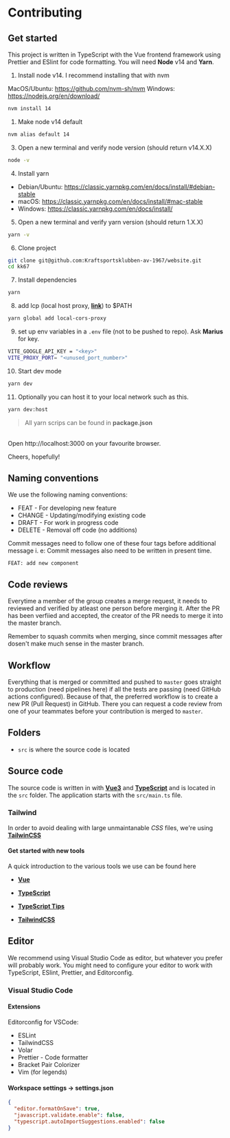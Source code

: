 # Contributing

## Get started

This project is written in TypeScript with the Vue frontend framework using Prettier and ESlint for code formatting. You will need **Node** v14 and **Yarn**.

1. Install node v14. I recommend installing that with nvm

MacOS/Ubuntu: https://github.com/nvm-sh/nvm
Windows: https://nodejs.org/en/download/

```sh
nvm install 14
```

1. Make node v14 default

```sh
nvm alias default 14
```

3. Open a new terminal and verify node version (should return v14.X.X)

```sh
node -v
```

4. Install yarn

- Debian/Ubuntu: https://classic.yarnpkg.com/en/docs/install/#debian-stable
- macOS: https://classic.yarnpkg.com/en/docs/install/#mac-stable
- Windows: https://classic.yarnpkg.com/en/docs/install/

5. Open a new terminal and verify yarn version (should return 1.X.X)

```sh
yarn -v
```

6. Clone project

```sh
git clone git@github.com:Kraftsportsklubben-av-1967/website.git
cd kk67
```

7. Install dependencies

```sh
yarn
```

8. add lcp (local host proxy, [**link**](https://github.com/garmeeh/local-cors-proxy)) to $PATH

```sh
yarn global add local-cors-proxy
```

9. set up env variables in a `.env` file (not to be pushed to repo). Ask **Marius** for key.

```sh
VITE_GOOGLE_API_KEY = "<key>"
VITE_PROXY_PORT= "<unused_port_number>"
```

10. Start dev mode

```sh
yarn dev
```

11. Optionally you can host it to your local network such as this.

```sh
yarn dev:host
```

> All yarn scrips can be found in **package.json**

<br />
Open http://localhost:3000 on your favourite browser.

Cheers, hopefully!

## Naming conventions

We use the following naming conventions:

- FEAT - For developing new feature
- CHANGE - Updating/modifying existing code
- DRAFT - For work in progress code
- DELETE - Removal off code (no additions)

Commit messages need to follow one of these four tags before additional message i. e:
Commit messages also need to be written in present time.

`FEAT: add new component`

## Code reviews

Everytime a member of the group creates a merge request, it needs to reviewed and verified by atleast one person before merging it.
After the PR has been verfiied and accepted, the creator of the PR needs to merge it into the master branch.

Remember to squash commits when merging, since commit messages after dosen't make much sense in the master branch.

## Workflow

Everything that is merged or committed and pushed to `master` goes straight to production (need pipelines here) if all the tests are passing (need GitHub actions configured). Because of that, the preferred workflow is to create a new PR (Pull Request) in GitHub. There you can request a code review from one of your teammates before your contribution is merged to `master`.

## Folders

- `src` is where the source code is located

## Source code

The source code is written in with [**Vue3**](https://v3.vuejs.org/) and [**TypeScript**](https://www.typescriptlang.org) and is located in the `src` folder. The application starts with the `src/main.ts` file.

### Tailwind

In order to avoid dealing with large unmaintanable _CSS_ files, we're using [**TailwinCSS**](https://tailwindcss.com/)

#### Get started with new tools

A quick introduction to the various tools we use can be found here

- [**Vue**](https://www.youtube.com/watch?v=nhBVL41-_Cw&ab_channel=Fireship)
- [**TypeScript**](https://www.youtube.com/watch?v=zQnBQ4tB3ZA&ab_channel=Fireship)
- [**TypeScript Tips**](https://www.youtube.com/watch?v=ahCwqrYpIuM&ab_channel=Fireship)

- [**TailwindCSS**](https://www.youtube.com/watch?v=mr15Xzb1Ook&ab_channel=Fireship)

<!--
# //TODO add testing library for vue
## Test

Jest (https://jestjs.io) is used for testing. All files within the `src` folder with the `<FILENAME>.test.ts` format will automatically be picked up by Jest.

You can run the tests including generating a coverage report with:

- `yarn test`

You can start jest with watch mode with:

- `yarn jest:watch`

You can run one single test file by running `yarn jest:watch <FILENAME>`, for example `yarn jest:watch src/..<FILENAME>.test.ts`.
-->

## Editor

We recommend using Visual Studio Code as editor, but whatever you prefer will probably work. You might need to configure your editor to work with TypeScript, ESlint, Prettier, and Editorconfig.

### Visual Studio Code

#### Extensions

Editorconfig for VSCode:

- ESLint
- TailwindCSS
- Volar
- Prettier - Code formatter
- Bracket Pair Colorizer
- Vim (for legends)

#### Workspace settings -> settings.json

```json
{
  "editor.formatOnSave": true,
  "javascript.validate.enable": false,
  "typescript.autoImportSuggestions.enabled": false
}
```
